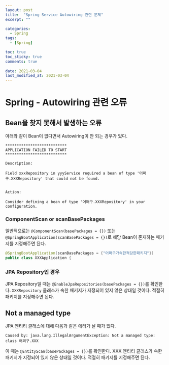 ```yaml
---
layout: post
title:  "Spring Service Autowiring 관련 문제"
excerpt: ""

categories:
  - Spring
tags:
  - [Spring]

toc: true
toc_sticky: true
comments: true
 
date: 2021-03-04
last_modified_at: 2021-03-04
---
```

# Spring - Autowiring 관련 오류

## Bean을 찾지 못해서 발생하는 오류

아래와 같이 Bean이 없다면서 Autowiring이 안 되는 경우가 있다.

```
***************************
APPLICATION FAILED TO START
***************************

Description:

Field xxxRepository in yyyService required a bean of type '어쩌구.XXXRepository' that could not be found.


Action:

Consider defining a bean of type '어쩌구.XXXRepository' in your configuration.
```

### ComponentScan or scanBasePackages

일반적으로는 `@ComponentScan(basePackages = {})` 또는 `@SpringBootApplication(scanBasePackages = {})`로 해당 Bean이 존재하는 패키지를 지정해주면 된다.

```java
@SpringBootApplication(scanBasePackages = {"어쩌구가속한적당한패키지"})
public class XXXApplication {
```

### JPA Repository인 경우

JPA Repository일 때는 `@EnableJpaRepositories(basePackages = {})`를 확인한다. `XXXRepository` 클래스가 속한 패키지가 지정되어 있지 않은 상태일 것이다. 적절히 패키지를 지정해주면 된다.


## Not a managed type

JPA 엔티티 클래스에 대해 다음과 같은 에러가 날 때가 있다.

```
Caused by: java.lang.IllegalArgumentException: Not a managed type: class 어쩌구.XXX
```

이 때는 `@EntityScan(basePackages = {})`를 확인한다. XXX 엔티티 클래스가 속한 패키지가 지정되어 있지 않은 상태일 것이다. 적절히 패키지를 지정해주면 된다.